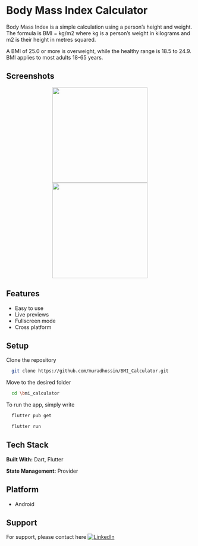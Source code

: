 

# Body Mass Index Calculator

Body Mass Index is a simple calculation using a person’s height and weight. The formula is BMI = kg/m2 where kg is a person’s weight in kilograms and m2 is their height in metres squared.

A BMI of 25.0 or more is overweight, while the healthy range is 18.5 to 24.9. BMI applies to most adults 18-65 years.


## Screenshots

<p align="center">
  <img src="screenshot/home.jpg" width="256" hspace="4">
  <img src="screenshot/result.jpg" width="256" hspace="4">
</p>


## Features

- Easy to use
- Live previews
- Fullscreen mode
- Cross platform


## Setup

Clone the repository

```bash
  git clone https://github.com/muradhossin/BMI_Calculator.git
```
Move to the desired folder

```bash
  cd \bmi_calculator
```
To run the app, simply write

```bash
  flutter pub get
```
```bash
  flutter run
```
## Tech Stack

**Built With:** Dart, Flutter

**State Management:** Provider

## Platform

- Android


## Support

For support, please contact here [![LinkedIn](https://img.shields.io/badge/LinkedIn-%230077B5.svg?logo=linkedin&logoColor=white)](https://www.linkedin.com/in/tofazzal15/)
